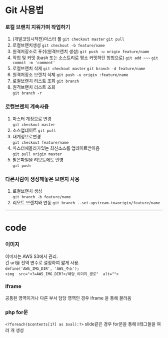 # Git 사용법

### 로컬 브랜치 지워가며 작업하기

1. (개발코딩시작전)마스터 풀
`git checkout master`
`git pull`
2. 로컬브랜치생성
`git checkout -b feature/name`
3. 원격저장소로 푸쉬(원격브랜치 생성)
`git push -u origin feature/name`
4. 작업 및 커밋 (bash 또는 소스트리로 평소 커밋하던 방법으로)
`git add ~~~`
`git commit -m 'comment'`
5. 로컬브랜치 삭제
`git checkout master`
`git branch -d feature/name`
6. 원격저장소 브랜치 삭제
`git push -u origin :feature/name`
7. 로컬브랜치 리스트 조회
`git branch`
8. 원격브랜치 리스트 조회  
`git branch -r`
  
### 로컬브랜치 계속사용

1. 마스터 계정으로 변경  
`git checkout master`
2. 소스업데이트
`git pull`
3. 내계정으로변경  
`git checkout feature/name`
4. 마스터에올라가있는 최신소스를 업데이트받아옴  
`git pull origin master`
5. 받은파일을 리모트에도 반영  
`git push`
  
### 다른사람이 생성해놓은 브랜치 사용

1. 로컬브랜치 생성  
`git branch -b feature/name`
2. 리모트 브랜치와 연동
`git branch --set-upstream-to=origin/feature/name`

---

# code

### 이미지
이미지는 AWS S3에서 관리.  
긴 url을 전역 변수로 설정하여 짧게 사용.  
 `define('AWS_IMG_DIR', 'AWS_주소');`  
 `<img  src="<?=AWS_IMG_DIR?>/해당_이미지_경로"  alt="">`  

### iframe
공통된 영역이거나 다른 부서 담당 영역인 경우 iframe 을 통해 불러옴

### php for문
`<?foreach($contents[17] as $val):?>`
slide같은 경우 for문을 통해 li태그들을 여러 개 생성